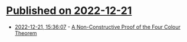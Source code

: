 # [Published on 2022-12-21](index.md)

* [2022-12-21, 15:36:07](https://news.ycombinator.com/item?id=34082022) - [A Non-Constructive Proof of the Four Colour Theorem](https://arxiv.org/abs/2212.09835)
